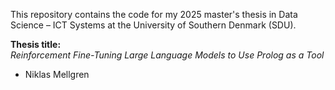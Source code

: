 This repository contains the code for my 2025 master's thesis in Data Science – ICT Systems at the University of Southern Denmark (SDU).

**Thesis title:**  
*Reinforcement Fine-Tuning Large Language Models to Use Prolog as a Tool*
- Niklas Mellgren
